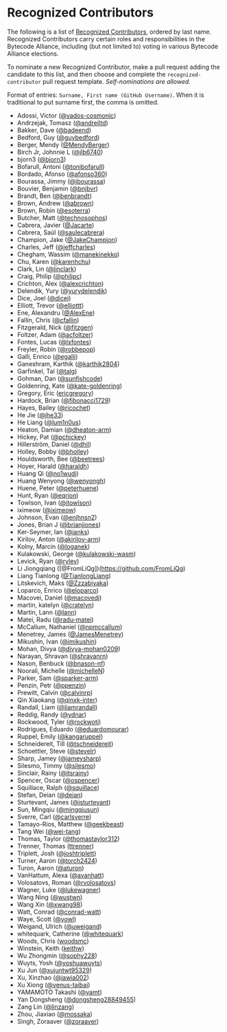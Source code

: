 # Recognized Contributors

The following is a list of [Recognized Contributors](https://github.com/bytecodealliance/governance/blob/main/TSC/charter.md#recognized-contributors), ordered by last name. Recognized Contributors carry certain roles and responsibilities in the Bytecode Alliance, including (but not limited to) voting in various Bytecode Alliance elections.

To nominate a new Recognized Contributor, make a pull request adding the candidate to this list, and then choose and complete the `recognized-contributor` pull request template. _Self-nominations are allowed._

Format of entries: `Surname, First name (GitHub Username)`. When it is traditional to put surname first, the comma is omitted.

* Adossi, Victor ([@vados-cosmonic](https://github.com/vados-cosmonic))
* Andrzejak, Tomasz ([@andreiltd](https://github.com/andreiltd))
* Bakker, Dave ([@badeend](https://github.com/badeend))
* Bedford, Guy ([@guybedford](https://github.com/guybedford))
* Berger, Mendy ([@MendyBerger](https://github.com/MendyBerger))
* Birch Jr, Johnnie L ([@jlb6740](https://github.com/jlb6740))
* bjorn3 ([@bjorn3](https://github.com/bjorn3))
* Bofarull, Antoni ([@tonibofarull](https://github.com/tonibofarull))
* Bordado, Afonso ([@afonso360](https://github.com/afonso360))
* Bourassa, Jimmy ([@jbourassa](https://github.com/jbourassa))
* Bouvier, Benjamin ([@bnjbvr](https://github.com/bnjbvr))
* Brandt, Ben ([@benbrandt](https://github.com/benbrandt))
* Brown, Andrew ([@abrown](https://github.com/abrown))
* Brown, Robin ([@esoterra](https://github.com/esoterra))
* Butcher, Matt ([@technosophos](https://github.com/technosophos))
* Cabrera, Javier ([@Jacarte](https://github.com/Jacarte))
* Cabrera, Saúl ([@saulecabrera](https://github.com/saulecabrera))
* Champion, Jake ([@JakeChampion](https://GitHub.com/jakechampion))
* Charles, Jeff ([@jeffcharles](https://github.com/jeffcharles))
* Chegham, Wassim ([@manekinekko](https://github.com/manekinekko))
* Chu, Karen ([@karenhchu](https://github.com/karenhchu))
* Clark, Lin ([@linclark](https://github.com/linclark))
* Craig, Philip ([@philipc](https://github.com/philipc))
* Crichton, Alex ([@alexcrichton](https://github.com/alexcrichton))
* Delendik, Yury ([@yurydelendik](https://github.com/yurydelendik))
* Dice, Joel ([@dicej](https://github.com/dicej))
* Elliott, Trevor ([@elliottt](https://github.com/elliottt))
* Ene, Alexandru ([@AlexEne](https://github.com/AlexEne))
* Fallin, Chris ([@cfallin](https://github.com/cfallin))
* Fitzgerald, Nick ([@fitzgen](https://github.com/fitzgen))
* Foltzer, Adam ([@acfoltzer](https://github.com/acfoltzer))
* Fontes, Lucas ([@lxfontes](https://github.com/lxfontes))
* Freyler, Robin ([@robbepop](https://github.com/robbepop))
* Galli, Enrico ([@egalli](https://github.com/egalli))
* Ganeshram, Karthik ([@karthik2804](https://github.com/karthik2804))
* Garfinkel, Tal ([@talg](https://github.com/talg))
* Gohman, Dan ([@sunfishcode](https://github.com/sunfishcode))
* Goldenring, Kate ([@kate-goldenring](https://github.com/kate-goldenring))
* Gregory, Eric ([ericgregory](https://github.com/ericgregory))
* Hardock, Brian ([@fibonacci1729](https://github.com/fibonacci1729))
* Hayes, Bailey ([@ricochet](https://github.com/ricochet))
* He Jie ([@jhe33](https://github.com/jhe33))
* He Liang ([@lum1n0us](https://github.com/lum1n0us))
* Heaton, Damian ([@dheaton-arm](https://github.com/dheaton-arm))
* Hickey, Pat ([@pchickey](https://github.com/pchickey))
* Hillerström, Daniel ([@dhil](https://github.com/dhil))
* Holley, Bobby ([@bholley](https://github.com/bholley))
* Houldsworth, Bee ([@beetrees](https://github.com/beetrees))
* Hoyer, Harald ([@haraldh](https://github.com/haraldh))
* Huang Qi ([@no1wudi](https://github.com/no1wudi))
* Huang Wenyong ([@wenyongh](https://github.com/wenyongh))
* Huene, Peter ([@peterhuene](https://github.com/peterhuene))
* Hunt, Ryan ([@eqrion](https://github.com/eqrion))
* Towlson, Ivan ([@itowlson](https://github.com/itowlson))
* iximeow ([@iximeow](https://github.com/iximeow))
* Johnson, Evan ([@enjhnsn2](https://github.com/enjhnsn2))
* Jones, Brian J ([@brianjjones](https://github.com/brianjjones))
* Ker-Seymer, Ian ([@ianks](https://github.com/ianks))
* Kirilov, Anton ([@akirilov-arm](https://github.com/akirilov-arm))
* Kolny, Marcin ([@loganek](https://github.com/loganek))
* Kulakowski, George ([@kulakowski-wasm](https://github.com/kulakowski-wasm))
* Levick, Ryan ([@rylev](https://github.com/rylev/))
* Li Jiongqiang ([@FromLiQg])(https://github.com/FromLiQg)
* Liang Tianlong ([@TianlongLiang](https://github.com/TianlongLiang))
* Litskevich, Maks ([@Zzzabiyaka](https://github.com/Zzzabiyaka))
* Loparco, Enrico ([@eloparco](https://github.com/eloparco))
* Macovei, Daniel ([@macovedj](https://github.com/macovedj))
* martin, katelyn ([@cratelyn](https://github.com/cratelyn))
* Martin, Lann ([@lann](https://github.com/lann))
* Matei, Radu ([@radu-matei](https://github.com/radu-matei))
* McCallum, Nathaniel ([@npmccallum](https://github.com/npmccallum))
* Menetrey, James ([@JamesMenetrey](https://github.com/JamesMenetrey))
* Mikushin, Ivan ([@imikushin](https://github.com/imikushin))
* Mohan, Divya ([@divya-mohan0209](https://github.com/divya-mohan0209))
* Narayan, Shravan ([@shravanrn](https://github.com/shravanrn))
* Nason, Benbuck ([@bnason-nf](https://github.com/bnason-nf))
* Noorali, Michelle ([@michelleN](https://github.com/michelleN))
* Parker, Sam ([@sparker-arm](https://github.com/sparker-arm))
* Penzin, Petr ([@ppenzin](https://github.com/ppenzin))
* Prewitt, Calvin ([@calvinrp](https://github.com/calvinrp))
* Qin Xiaokang ([@qinxk-inter](https://github.com/qinxk-inter))
* Randall, Liam ([@liamrandall](https://github.com/liamrandall))
* Reddig, Randy ([@ydnar](https://github.com/ydnar))
* Rockwood, Tyler ([@rockwotj](https://github.com/rockwotj))
* Rodrigues, Eduardo ([@eduardomourar](https://github.com/eduardomourar))
* Ruppel, Emily ([@kangaruppel](https://github.com/kangaruppel))
* Schneidereit, Till ([@tschneidereit](https://github.com/tschneidereit))
* Schoettler, Steve ([@stevelr](https://github.com/stevelr))
* Sharp, Jamey ([@jameysharp](https://github.com/jameysharp))
* Silesmo, Timmy ([@silesmo](https://github.com/silesmo))
* Sinclair, Rainy ([@itsrainy](https://github.com/itsrainy))
* Spencer, Oscar ([@ospencer](https://github.com/ospencer))
* Squillace, Ralph ([@squillace](https://github.com/squillace))
* Stefan, Deian ([@deian](https://github.com/deian))
* Sturtevant, James ([@jsturtevant](https://github.com/jsturtevant))
* Sun, Mingqiu ([@mingqiusun](https://github.com/mingqiusun))
* Sverre, Carl ([@carlsverre](https://github.com/carlsverre))
* Tamayo-Rios, Matthew ([@geekbeast](https://github.com/geekbeast))
* Tang Wei ([@wei-tang](https://github.com/wei-tang))
* Thomas, Taylor ([@thomastaylor312](https://github.com/thomastaylor312))
* Trenner, Thomas ([ttrenner](https://github.com/ttrenner))
* Triplett, Josh ([@joshtriplett](https://github.com/joshtriplett))
* Turner, Aaron ([@torch2424](https://github.com/torch2424))
* Turon, Aaron ([@aturon](https://github.com/aturon))
* VanHattum, Alexa ([@avanhatt](https://github.com/avanhatt))
* Volosatovs, Roman ([@rvolosatovs](https://github.com/rvolosatovs))
* Wagner, Luke ([@lukewagner](https://github.com/lukewagner))
* Wang Ning ([@wustwn](https://github.com/wustwn))
* Wang Xin ([@xwang98](https://github.com/xwang98))
* Watt, Conrad ([@conrad-watt](https://github.com/conrad-watt))
* Waye, Scott ([@yowl](https://github.com/yowl))
* Weigand, Ulrich ([@uweigand](https://github.com/uweigand))
* whitequark, Catherine ([@whitequark](https://github.com/whitequark))
* Woods, Chris ([woodsmc](https://github.com/woodsmc))
* Winstein, Keith ([keithw](https://github.com/keithw))
* Wu Zhongmin ([@sophy228](https://github.com/sophy228))
* Wuyts, Yosh ([@yoshuawuyts](https://github.com/yoshuawuyts))
* Xu Jun ([@xujuntwt95329](https://github.com/xujuntwt95329))
* Xu, Xinzhao ([@iawia002](https://github.com/iawia002))
* Xu Xiong ([@venus-taibai](https://github.com/venus-taibai))
* YAMAMOTO Takashi ([@yamt](https://github.com/yamt))
* Yan Dongsheng ([@dongsheng28849455](https://github.com/dongsheng28849455))
* Zang Lin ([@linzang](https://github.com/linzang))
* Zhou, Jiaxiao ([@mossaka](https://github.com/mossaka))
* Singh, Zoraaver ([@zoraaver](https://github.com/zoraaver))

